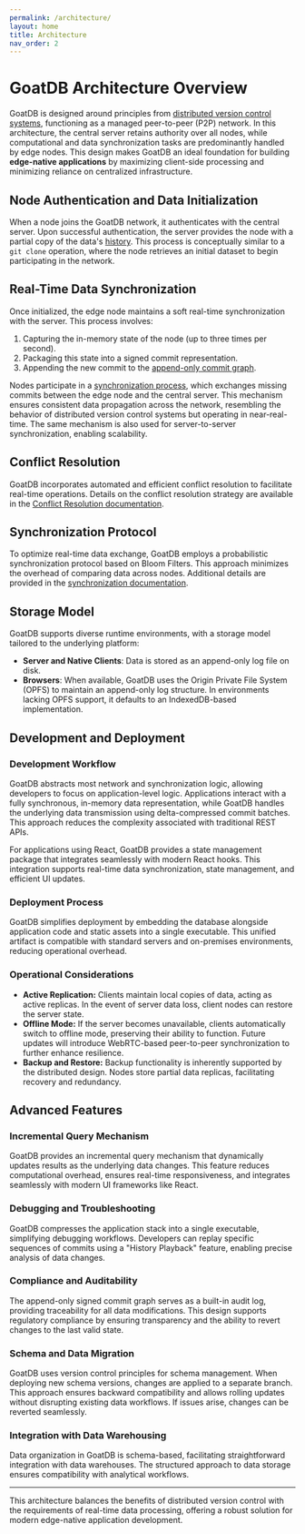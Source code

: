 ```yaml
---
permalink: /architecture/
layout: home
title: Architecture
nav_order: 2
---
```


# GoatDB Architecture Overview

GoatDB is designed around principles from
[distributed version control systems](https://en.wikipedia.org/wiki/Distributed_version_control),
functioning as a managed peer-to-peer (P2P) network. In this architecture, the
central server retains authority over all nodes, while computational and data
synchronization tasks are predominantly handled by edge nodes. This design makes
GoatDB an ideal foundation for building **edge-native applications** by
maximizing client-side processing and minimizing reliance on centralized
infrastructure.

## Node Authentication and Data Initialization

When a node joins the GoatDB network, it authenticates with the central server.
Upon successful authentication, the server provides the node with a partial copy
of the data's [history](/commit-graph). This process is conceptually similar to
a `git clone` operation, where the node retrieves an initial dataset to begin
participating in the network.

## Real-Time Data Synchronization

Once initialized, the edge node maintains a soft real-time synchronization with
the server. This process involves:

1. Capturing the in-memory state of the node (up to three times per second).
2. Packaging this state into a signed commit representation.
3. Appending the new commit to the [append-only commit graph](/commit-graph).

Nodes participate in a [synchronization process](/sync), which exchanges missing
commits between the edge node and the central server. This mechanism ensures
consistent data propagation across the network, resembling the behavior of
distributed version control systems but operating in near-real-time. The same
mechanism is also used for server-to-server synchronization, enabling
scalability.

## Conflict Resolution

GoatDB incorporates automated and efficient conflict resolution to facilitate
real-time operations. Details on the conflict resolution strategy are available
in the [Conflict Resolution documentation](/conflict-resolution).

## Synchronization Protocol

To optimize real-time data exchange, GoatDB employs a probabilistic
synchronization protocol based on Bloom Filters. This approach minimizes the
overhead of comparing data across nodes. Additional details are provided in the
[synchronization documentation](/sync).

## Storage Model

GoatDB supports diverse runtime environments, with a storage model tailored to
the underlying platform:

- **Server and Native Clients**: Data is stored as an append-only log file on
  disk.
- **Browsers**: When available, GoatDB uses the Origin Private File System
  (OPFS) to maintain an append-only log structure. In environments lacking OPFS
  support, it defaults to an IndexedDB-based implementation.

## Development and Deployment

### Development Workflow

GoatDB abstracts most network and synchronization logic, allowing developers to
focus on application-level logic. Applications interact with a fully
synchronous, in-memory data representation, while GoatDB handles the underlying
data transmission using delta-compressed commit batches. This approach reduces
the complexity associated with traditional REST APIs.

For applications using React, GoatDB provides a state management package that
integrates seamlessly with modern React hooks. This integration supports
real-time data synchronization, state management, and efficient UI updates.

### Deployment Process

GoatDB simplifies deployment by embedding the database alongside application
code and static assets into a single executable. This unified artifact is
compatible with standard servers and on-premises environments, reducing
operational overhead.

### Operational Considerations

- **Active Replication:** Clients maintain local copies of data, acting as
  active replicas. In the event of server data loss, client nodes can restore
  the server state.
- **Offline Mode:** If the server becomes unavailable, clients automatically
  switch to offline mode, preserving their ability to function. Future updates
  will introduce WebRTC-based peer-to-peer synchronization to further enhance
  resilience.
- **Backup and Restore:** Backup functionality is inherently supported by the
  distributed design. Nodes store partial data replicas, facilitating recovery
  and redundancy.

## Advanced Features

### Incremental Query Mechanism

GoatDB provides an incremental query mechanism that dynamically updates results
as the underlying data changes. This feature reduces computational overhead,
ensures real-time responsiveness, and integrates seamlessly with modern UI
frameworks like React.

### Debugging and Troubleshooting

GoatDB compresses the application stack into a single executable, simplifying
debugging workflows. Developers can replay specific sequences of commits using a
"History Playback" feature, enabling precise analysis of data changes.

### Compliance and Auditability

The append-only signed commit graph serves as a built-in audit log, providing
traceability for all data modifications. This design supports regulatory
compliance by ensuring transparency and the ability to revert changes to the
last valid state.

### Schema and Data Migration

GoatDB uses version control principles for schema management. When deploying new
schema versions, changes are applied to a separate branch. This approach ensures
backward compatibility and allows rolling updates without disrupting existing
data workflows. If issues arise, changes can be reverted seamlessly.

### Integration with Data Warehousing

Data organization in GoatDB is schema-based, facilitating straightforward
integration with data warehouses. The structured approach to data storage
ensures compatibility with analytical workflows.

---

This architecture balances the benefits of distributed version control with the
requirements of real-time data processing, offering a robust solution for modern
edge-native application development.
